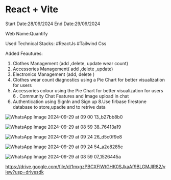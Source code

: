 # React + Vite

Start Date:28/09/2024
End Date:29/09/2024



Web Name:Quantify



Used Technical Stacks:
#ReactJs 
#Tailwind Css

Added Feautures:
1. Clothes Management (add ,delete, update wear count)
2. Accessories Management( add ,delete ,update)
3. Electronics Management (add, delete )
4. Clothes wear count diagnostics using a Pie Chart for better visualization for users 
5. Accessories colour  using the Pie Chart for better visualization for  users 
6 . Community Chat Features and Image upload in chat 
7. Authentication using SignIn and Sign up
8.Use firbase firestone database to store,upadte and to retrive data


![WhatsApp Image 2024-09-29 at 09 00 13_b27bb8b0](https://github.com/user-attachments/assets/008d252d-db0b-4d01-bcc5-cb463ca24041)

![WhatsApp Image 2024-09-29 at 08 59 38_76413a19](https://github.com/user-attachments/assets/845c9698-5a90-4041-814c-025c8357580d)

![WhatsApp Image 2024-09-29 at 09 24 26_d5c0f9e8](https://github.com/user-attachments/assets/c735b046-bb7f-44a3-bd5c-4f5687af67c5)

![WhatsApp Image 2024-09-29 at 09 24 54_a2e8285c](https://github.com/user-attachments/assets/f15c455d-a4b8-4ef9-89d4-1184676c735f)

![WhatsApp Image 2024-09-29 at 08 59 07_1526445a](https://github.com/user-attachments/assets/63355bcc-926e-4379-9d46-2bec02af80dc)

https://drive.google.com/file/d/1mxgzPBCXFlWtGHK0SJkaAf9BLGMJlR82/view?usp=drivesdk

